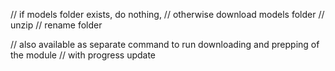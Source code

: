 // if models folder exists, do nothing, 
// otherwise download models folder
// unzip
// rename folder 


// also available as separate command to run downloading and prepping of the module 
// with progress update 

